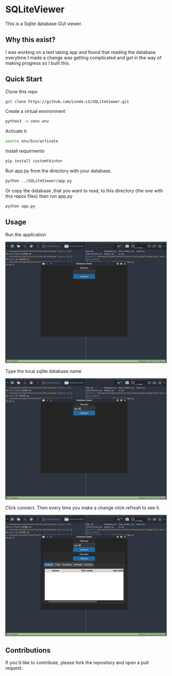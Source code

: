 # SQLiteViewer

This is a Sqlite database GUI viewer.

## Why this exist?

I was working on a test taking app and found that reading the database everytime I made a change was getting complicated and got in the way of making progress so I built this.

## Quick Start

Clone this repo

```bash
git clone https://github.com/Londa-LG/SQLiteViewer.git
```

Create a virtual environment

```bash
python3 -m venv env
```

Activate it.

```bash
source env/bin/activate
```

Install requirments

```bash
pip install customtkinter
```

Run app.py from the directory with your database.

```bash
python ../SQLiteViewer/app.py
```

Or copy the database ,that you want to read, to this directory (the one with this repos files) then run app.py

```bash
python app.py
```

## Usage

Run the application

![screenshot of app](./Screenshots/running1.png)

Type the local sqlite database name

![screenshot of app](./Screenshots/running2.png)

Click connect. Then every time you make a change click refresh to see it.

![screenshot of app](./Screenshots/running3.png)

## Contributions

If you'd like to contribute, please fork the repository and open a pull request.
